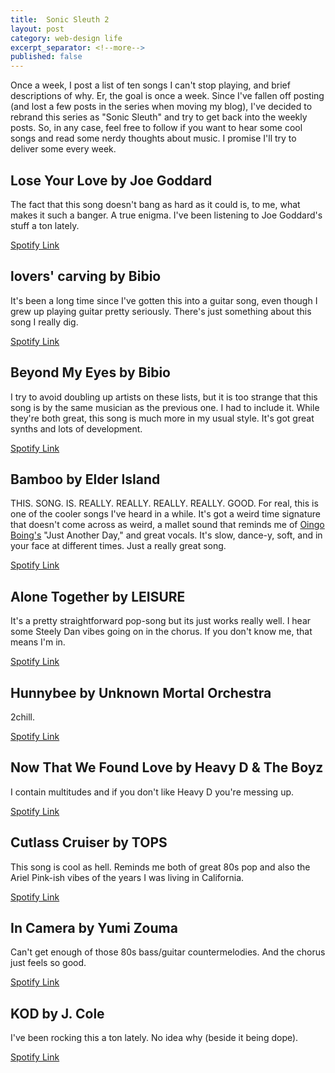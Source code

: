 ```yaml
---
title:  Sonic Sleuth 2
layout: post
category: web-design life
excerpt_separator: <!--more-->
published: false
---
```


Once a week, I post a list of ten songs I can't stop playing, and brief descriptions of why. <!--more-->Er, the goal is once a week. Since I've fallen off posting (and lost a few posts in the series when moving my blog), I've decided to rebrand this series as "Sonic Sleuth" and try to get back into the weekly posts. So, in any case, feel free to follow if you want to hear some cool songs and read some nerdy thoughts about music. I promise I'll try to deliver some every week.

## Lose Your Love by Joe Goddard

The fact that this song doesn't bang as hard as it could is, to me, what makes it such a banger. A true enigma. I've been listening to Joe Goddard's stuff a ton lately.

[Spotify Link](https://open.spotify.com/track/2VKO3Jo5Zgi4lKkazhtJlI?si=VKl707LuTI-ncmoR5FR80w)

## lovers' carving by Bibio

It's been a long time since I've gotten this into a guitar song, even though I grew up playing guitar pretty seriously. There's just something about this song I really dig.

[Spotify Link](https://open.spotify.com/track/3JeT6Xcv6MlEHHylk8SKQ1?si=Ff6IjTr6Q1q1fzJLj3cONg)

## Beyond My Eyes by Bibio

I try to avoid doubling up artists on these lists, but it is too strange that this song is by the same musician as the previous one. I had to include it. While they're both great, this song is much more in my usual style. It's got great synths and lots of development.

[Spotify Link](https://open.spotify.com/track/2jAu8NfpemA0BMYRP0WGbx?si=lVzYEhgUQSaEIsRMEjPuGQ)

## Bamboo by Elder Island

THIS. SONG. IS. REALLY. REALLY. REALLY. REALLY. GOOD. For real, this is one of the cooler songs I've heard in a while. It's got a weird time signature that doesn't come across as weird, a mallet sound that reminds me of [Oingo Boing's](https://www.youtube.com/watch?v=8Y0lLwLxVX8) "Just Another Day," and great vocals. It's slow, dance-y, soft, and in your face at different times. Just a really great song.

[Spotify Link](https://open.spotify.com/track/2MzQd7zPsbN73mjr90AkL0?si=cpFV-mjSTyqVMVGq2XU5zA)

## Alone Together by LEISURE

It's a pretty straightforward pop-song but its just works really well. I hear some Steely Dan vibes going on in the chorus. If you don't know me, that means I'm in.

[Spotify Link](https://open.spotify.com/track/7Cmv3ut6lDHba6m1OxZXZe?si=yZDpVVYmSLS-NzX_3Q8Xpg)

## Hunnybee by Unknown Mortal Orchestra

2chill.

[Spotify Link](https://open.spotify.com/track/3DPFmwFtV5ElQaTniLOdgk?si=dSpKebocSEyjNXuaq57HfQ)

## Now That We Found Love by Heavy D & The Boyz

I contain multitudes and if you don't like Heavy D you're messing up.

[Spotify Link](https://open.spotify.com/track/1KONmY3enP3r3nIPQidWAy?si=uLSf35wVRL6gvp_4pkWpUg)

## Cutlass Cruiser by TOPS

This song is cool as hell. Reminds me both of great 80s pop and also the Ariel Pink-ish vibes of the years I was living in California.

[Spotify Link](https://open.spotify.com/track/6rnMwp1TDEw8wwbX7S9Ot9?si=p-NITGQjS0CzNeZvXtqlaw)

## In Camera by Yumi Zouma

Can't get enough of those 80s bass/guitar countermelodies. And the chorus just feels so good.

[Spotify Link](https://open.spotify.com/track/4vcyK8QHE6WsqiSnaBOtOS?si=3wVasjDzSEq-kSdLHEj_Rg)


## KOD by J. Cole

I've been rocking this a ton lately. No idea why (beside it being dope).

[Spotify Link](https://open.spotify.com/track/7yotKA30dwTKNEGomV9ZsI?si=b262bvE-THK0afwSdFbI2w)
